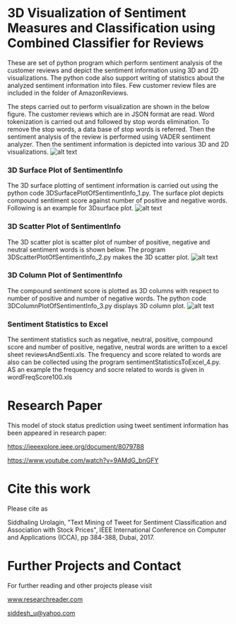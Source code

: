 # 3D Visualization of Sentiment Measures and Classification using Combined Classifier for Reviews

These are set of python program which perform sentiment analysis of the customer reviews and depict the sentiment information using 3D and 2D visualizations. The python code also support writing of statistics about the analyzed sentiment information into files. Few customer review files are included in the folder of AmazonReviews.

The steps carried out to perform visualization are shown in the below figure. The customer reviews which are in JSON format are read. Word tokenization is carried out and followed by stop words elimination. To remove the stop words, a data base of stop words is referred. Then the sentiment analysis of the review is performed using VADER sentiment analyzer. Then the sentiment information is depicted into various 3D and 2D visualizations.
![alt text](https://github.com/siddhaling/3D-Visualization-of-Sentiment-Measures-and-Classification-using-Combined-Classifier-for-Reviews/blob/master/fig1.jpg)

### 3D Surface Plot of SentimentInfo

The 3D surface plotting of sentiment information is carried out using the python code 3DSurfacePlotOfSentimentInfo_1.py. The surface plot depicts compound sentiment score against number of positive and negative words. Following is an example for 3Dsurface plot.
![alt text]()

### 3D Scatter Plot of SentimentInfo

The 3D scatter plot is scatter plot of number of positive, negative and neutral sentiment words is shown below. The program 3DScatterPlotOfSentimentInfo_2.py makes the 3D scatter plot. 
![alt text]()

### 3D Column Plot of SentimentInfo

The compound sentiment score is plotted as 3D columns with respect to number of positive and number of negative words. The python code 3DColumnPlotOfSentimentInfo_3.py displays 3D column plot.
![alt text]()

### Sentiment Statistics to Excel

The sentiment statistics such as negative, neutral, positive, compound score and number of positive, negative, neutral words are written to a excel sheet reviewsAndSenti.xls. The frequency and score related to words are also can be collected using the program sentimentStatisticsToExcel_4.py. AS an example the frequency and socre related to words is given in wordFreqScore100.xls


# Research Paper

This model of stock status prediction using tweet sentiment information has been appeared in research paper:

https://ieeexplore.ieee.org/document/8079788

https://www.youtube.com/watch?v=9AMdG_bnGFY

# Cite this work

Please cite as 

Siddhaling Urolagin, "Text Mining of Tweet for Sentiment Classification and Association with Stock Prices", IEEE International Conference on Computer and Applications (ICCA), pp 384-388, Dubai, 2017.

# Further Projects and Contact

For further reading and other projects please visit

www.researchreader.com

siddesh_u@yahoo.com


